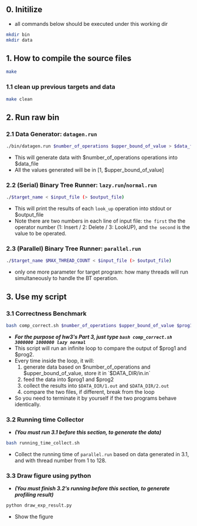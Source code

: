 ## 0. Initilize
- all commands below should be executed under this working dir
```bash
mkdir bin
mkdir data
```

## 1. How to compile the source files
```bash
make
```

### 1.1 clean up previous targets and data
```bash
make clean
```

## 2. Run raw bin
### 2.1 Data Generator: `datagen.run`
```bash
./bin/datagen.run $number_of_operations $upper_bound_of_value > $data_file
```
- This will generate data with $number_of_operations operations into $data_file
- All the values generated will be in [1, $upper_bound_of_value]

### 2.2 (Serial) Binary Tree Runner: `lazy.run`/`normal.run`
```bash
./$target_name < $input_file (> $output_file)
```
- This will print the results of each `look_up` operation into stdout or $output_file
- Note there are two numbers in each line of input file: `the first` the the operator number (1: Insert / 2: Delete / 3: LookUP), and `the second` is the value to be operated.

### 2.3 (Parallel) Binary Tree Runner: `parallel.run`
```bash
./$target_name $MAX_THREAD_COUNT < $input_file (> $output_file)
```
- only one more parameter for target program: how many threads will run simultaneously to handle the BT operation.

## 3. Use my script
### 3.1 Correctness Benchmark
```bash
bash comp_correct.sh $number_of_operations $upper_bound_of_value $prog1 $prog2
```
- ___For the purpose of hw3's Part 3, just type `bash comp_correct.sh 3000000 1000000 lazy normal`___
- This script will run an infinite loop to compare the output of $prog1 and $prog2.
- Every time inside the loop, it will:
    1. generate data based on  $number_of_operations and $upper_bound_of_value, store it in `$DATA_DIR/in.in`
    2. feed the data into $prog1 and $prog2
    3. collect the results into `$DATA_DIR/1.out` and `$DATA_DIR/2.out`
    4. compare the two files, if different, break from the loop
- So you need to terminate it by yourself if the two programs behave identically.

### 3.2 Running time Collector
- ___(You must run 3.1 before this section, to generate the data)___
```bash
bash running_time_collect.sh
```

- Collect the running time of `parallel.run` based on data generated in 3.1, and with thread number from 1 to 128.

### 3.3 Draw figure using python
- ___(You must finish 3.2's running before this section, to generate profiling result)___
```bash
python draw_exp_result.py
```
- Show the figure